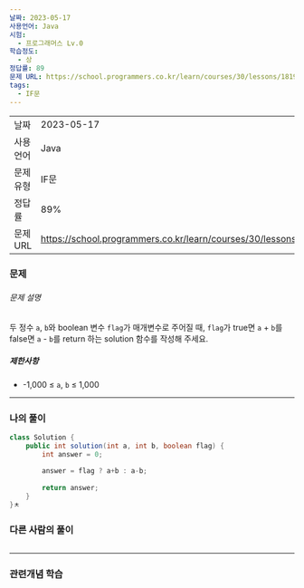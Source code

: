 ```yaml
---
날짜: 2023-05-17
사용언어: Java
시험:
  - 프로그래머스 Lv.0
학습정도:
  - 상
정답률: 89
문제 URL: https://school.programmers.co.kr/learn/courses/30/lessons/181933
tags:
  - IF문
---
```

|           |                                                                  |
| --------- | ---------------------------------------------------------------- |
| 날짜      | 2023-05-17                                                       |
| 사용 언어 | Java                                                             |
| 문제 유형 | IF문                                                             |
| 정답률    | 89%                                                              |
| 문제 URL  | https://school.programmers.co.kr/learn/courses/30/lessons/181933 |

### 문제

###### 문제 설명

두 정수 `a`, `b`와 boolean 변수 `flag`가 매개변수로 주어질 때, `flag`가 true면 `a` + `b`를 false면 `a` - `b`를 return 하는 solution 함수를 작성해 주세요.

##### 제한사항

- -1,000 ≤ `a`, `b` ≤ 1,000

---

### 나의 풀이

```java
class Solution {
    public int solution(int a, int b, boolean flag) {
        int answer = 0;
        
        answer = flag ? a+b : a-b;
        
        return answer;
    }
}ㅊ
```

### 다른 사람의 풀이

```java

```

---
### 관련개념 학습
